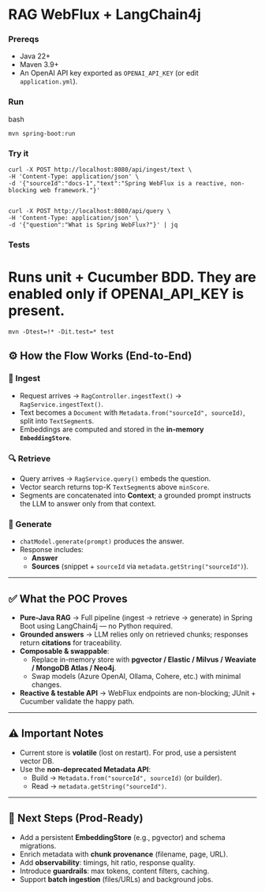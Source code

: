 # RAG WebFlux + LangChain4j


### Prereqs
* Java 22+
* Maven 3.9+
* An OpenAI API key exported as `OPENAI_API_KEY` (or edit `application.yml`).


### Run
bash

```
mvn spring-boot:run

```

### Try it

```
curl -X POST http://localhost:8080/api/ingest/text \
-H 'Content-Type: application/json' \
-d '{"sourceId":"docs-1","text":"Spring WebFlux is a reactive, non-blocking web framework."}'

```

```

curl -X POST http://localhost:8080/api/query \
-H 'Content-Type: application/json' \
-d '{"question":"What is Spring WebFlux?"}' | jq

```

### Tests

# Runs unit + Cucumber BDD. They are enabled only if OPENAI_API_KEY is present.
```
mvn -Dtest=!* -Dit.test=* test

```

## ⚙️ How the Flow Works (End-to-End)

### 📝 Ingest
- Request arrives → `RagController.ingestText()` → `RagService.ingestText()`.
- Text becomes a `Document` with `Metadata.from("sourceId", sourceId)`, split into `TextSegment`s.
- Embeddings are computed and stored in the **in-memory `EmbeddingStore`**.

### 🔍 Retrieve
- Query arrives → `RagService.query()` embeds the question.
- Vector search returns top-K `TextSegment`s above `minScore`.
- Segments are concatenated into **Context**; a grounded prompt instructs the LLM to answer only from that context.

### 🤖 Generate
- `chatModel.generate(prompt)` produces the answer.
- Response includes:
  - **Answer**  
  - **Sources** (snippet + `sourceId` via `metadata.getString("sourceId")`).

---

## ✅ What the POC Proves
- **Pure-Java RAG** → Full pipeline (ingest → retrieve → generate) in Spring Boot using LangChain4j — no Python required.  
- **Grounded answers** → LLM relies only on retrieved chunks; responses return **citations** for traceability.  
- **Composable & swappable**:  
  - Replace in-memory store with **pgvector / Elastic / Milvus / Weaviate / MongoDB Atlas / Neo4j**.  
  - Swap models (Azure OpenAI, Ollama, Cohere, etc.) with minimal changes.  
- **Reactive & testable API** → WebFlux endpoints are non-blocking; JUnit + Cucumber validate the happy path.

---

## ⚠️ Important Notes
- Current store is **volatile** (lost on restart). For prod, use a persistent vector DB.  
- Use the **non-deprecated Metadata API**:  
  - Build → `Metadata.from("sourceId", sourceId)` (or builder).  
  - Read → `metadata.getString("sourceId")`.

---

## 🚀 Next Steps (Prod-Ready)
- Add a persistent **EmbeddingStore** (e.g., pgvector) and schema migrations.  
- Enrich metadata with **chunk provenance** (filename, page, URL).  
- Add **observability**: timings, hit ratio, response quality.  
- Introduce **guardrails**: max tokens, content filters, caching.  
- Support **batch ingestion** (files/URLs) and background jobs.  
